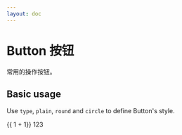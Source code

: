 ```yaml
---
layout: doc
---
```


<script setup>
import {ElButton} from "element-plus"
import { YHButton } from '@hitotek/fuzzy-ui/components'

</script>

# Button 按钮

常用的操作按钮。

## Basic usage


Use `type`, `plain`, `round` and `circle` to define Button's style.

{{ 1 + 1}}
<ElButton type="primary">123</ElButton>
<YHButton></YHButton>
